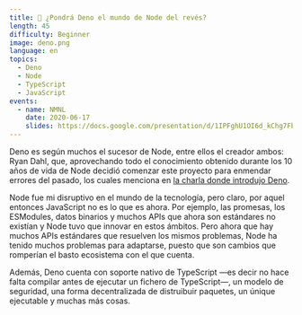 ```yaml
---
title: 🦕 ¿Pondrá Deno el mundo de Node del revés?
length: 45
difficulty: Beginner
image: deno.png
language: en
topics:
  - Deno
  - Node
  - TypeScript
  - JavaScript
events:
  - name: NMNL
    date: 2020-06-17
    slides: https://docs.google.com/presentation/d/1IPFghU1OI6d_kChg7Fbzvs62W61_SpNWDQx4pCaagBQ/edit?usp=sharing
---
```


Deno es según muchos el sucesor de Node, entre ellos el creador ambos: Ryan Dahl, que, aprovechando todo el conocimiento obtenido durante los 10 años de vida de Node decidió comenzar este proyecto para enmendar errores del pasado, los cuales menciona en [la charla donde introdujo Deno](https://www.youtube.com/watch?v=M3BM9TB-8yA).

Node fue mi disruptivo en el mundo de la tecnología, pero claro, por aquel entonces JavaScript no es lo que es ahora. Por ejemplo, las promesas, los ESModules, datos binarios y muchos APIs que ahora son estándares no existían y Node tuvo que innovar en estos ámbitos. Pero ahora que hay muchos APIs estándares que resuelven los mismos problemas, Node ha tenido muchos problemas para adaptarse, puesto que son cambios que romperían el basto ecosistema con el que cuenta.

Además, Deno cuenta con soporte nativo de TypeScript —es decir no hace falta compilar antes de ejecutar un fichero de TypeScript—, un modelo de seguridad, una forma decentralizada de distruibuir paquetes, un únique ejecutable y muchas más cosas.
